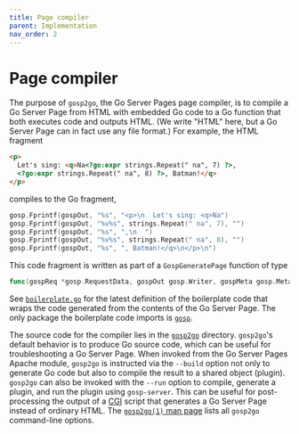 ```yaml
---
title: Page compiler
parent: Implementation
nav_order: 2
---
```


Page compiler
=============

The purpose of `gosp2go`, the Go Server Pages page compiler, is to compile a Go Server Page from HTML with embedded Go code to a Go function that both executes code and outputs HTML.  (We write "HTML" here, but a Go Server Page can in fact use any file format.)  For example, the HTML fragment
```html
<p>
  Let's sing: <q>Na<?go:expr strings.Repeat(" na", 7) ?>,
  <?go:expr strings.Repeat(" na", 8) ?>, Batman!</q>
</p>
```
compiles to the Go fragment,
```go
gosp.Fprintf(gospOut, "%s", "<p>\n  Let's sing: <q>Na")
gosp.Fprintf(gospOut, "%v%s", strings.Repeat(" na", 7), "")
gosp.Fprintf(gospOut, "%s", ",\n  ")
gosp.Fprintf(gospOut, "%v%s", strings.Repeat(" na", 8), "")
gosp.Fprintf(gospOut, "%s", ", Batman!</q>\n</p>\n")
```

This code fragment is written as part of a `GospGeneratePage` function of type
```go
func(gospReq *gosp.RequestData, gospOut gosp.Writer, gospMeta gosp.Metadata)
```
See [`boilerplate.go`](https://github.com/spakin/gosp/tree/master/src/gosp2go/boilerplate.go) for the latest definition of the boilerplate code that wraps the code generated from the contents of the Go Server Page.  The only package the boilerplate code imports is [`gosp`](https://godoc.org/github.com/spakin/gosp/src/gosp).

The source code for the compiler lies in the [`gosp2go`](https://github.com/spakin/gosp/tree/master/src/gosp2go) directory.  `gosp2go`'s default behavior is to produce Go source code, which can be useful for troubleshooting a Go Server Page.  When invoked from the Go Server Pages Apache module, `gosp2go` is instructed via the `--build` option not only to generate Go code but also to compile the result to a shared object (plugin).  `gosp2go` can also be invoked with the `--run` option to compile, generate a plugin, and run the plugin using `gosp-server`.  This can be useful for post-processing the output of a [CGI](https://en.wikipedia.org/wiki/Common_Gateway_Interface) script that generates a Go Server Page instead of ordinary HTML.  The [`gosp2go(1)` man page](man-gosp2go.md) lists all `gosp2go` command-line options.
